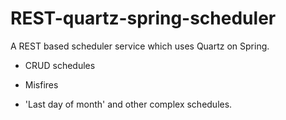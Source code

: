 # REST-quartz-spring-scheduler

A REST based scheduler service which uses Quartz on Spring.

- CRUD schedules

- Misfires

- 'Last day of month' and other complex schedules.
